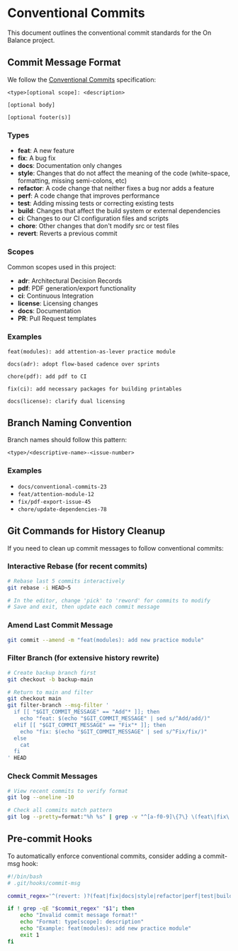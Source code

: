 # Conventional Commits

This document outlines the conventional commit standards for the On Balance project.

## Commit Message Format

We follow the [Conventional Commits](https://www.conventionalcommits.org/) specification:

```
<type>[optional scope]: <description>

[optional body]

[optional footer(s)]
```

### Types

- **feat**: A new feature
- **fix**: A bug fix
- **docs**: Documentation only changes
- **style**: Changes that do not affect the meaning of the code (white-space, formatting, missing semi-colons, etc)
- **refactor**: A code change that neither fixes a bug nor adds a feature
- **perf**: A code change that improves performance
- **test**: Adding missing tests or correcting existing tests
- **build**: Changes that affect the build system or external dependencies
- **ci**: Changes to our CI configuration files and scripts
- **chore**: Other changes that don't modify src or test files
- **revert**: Reverts a previous commit

### Scopes

Common scopes used in this project:
- **adr**: Architectural Decision Records
- **pdf**: PDF generation/export functionality
- **ci**: Continuous Integration
- **license**: Licensing changes
- **docs**: Documentation
- **PR**: Pull Request templates

### Examples

```
feat(modules): add attention-as-lever practice module

docs(adr): adopt flow-based cadence over sprints

chore(pdf): add pdf to CI

fix(ci): add necessary packages for building printables

docs(license): clarify dual licensing
```

## Branch Naming Convention

Branch names should follow this pattern:
```
<type>/<descriptive-name>-<issue-number>
```

### Examples
- `docs/conventional-commits-23`
- `feat/attention-module-12`
- `fix/pdf-export-issue-45`
- `chore/update-dependencies-78`

## Git Commands for History Cleanup

If you need to clean up commit messages to follow conventional commits:

### Interactive Rebase (for recent commits)
```bash
# Rebase last 5 commits interactively
git rebase -i HEAD~5

# In the editor, change 'pick' to 'reword' for commits to modify
# Save and exit, then update each commit message
```

### Amend Last Commit Message
```bash
git commit --amend -m "feat(modules): add new practice module"
```

### Filter Branch (for extensive history rewrite)
```bash
# Create backup branch first
git checkout -b backup-main

# Return to main and filter
git checkout main
git filter-branch --msg-filter '
  if [[ "$GIT_COMMIT_MESSAGE" == "Add"* ]]; then
    echo "feat: $(echo "$GIT_COMMIT_MESSAGE" | sed s/^Add/add/)"
  elif [[ "$GIT_COMMIT_MESSAGE" == "Fix"* ]]; then
    echo "fix: $(echo "$GIT_COMMIT_MESSAGE" | sed s/^Fix/fix/)"
  else
    cat
  fi
' HEAD
```

### Check Commit Messages
```bash
# View recent commits to verify format
git log --oneline -10

# Check all commits match pattern
git log --pretty=format:"%h %s" | grep -v "^[a-f0-9]\{7\} \(feat\|fix\|docs\|style\|refactor\|perf\|test\|build\|ci\|chore\|revert\)"
```

## Pre-commit Hooks

To automatically enforce conventional commits, consider adding a commit-msg hook:

```bash
#!/bin/bash
# .git/hooks/commit-msg

commit_regex='^(revert: )?(feat|fix|docs|style|refactor|perf|test|build|ci|chore)(\(.+\))?: .{1,50}'

if ! grep -qE "$commit_regex" "$1"; then
    echo "Invalid commit message format!"
    echo "Format: type[scope]: description"
    echo "Example: feat(modules): add new practice module"
    exit 1
fi
```